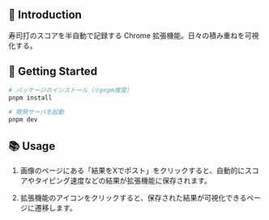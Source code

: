 ## &#x1f917; Introduction

寿司打のスコアを半自動で記録する Chrome 拡張機能。日々の積み重ねを可視化する。

## 	&#x1f680; Getting Started

```bash
# パッケージのインストール（※pnpm推奨）
pnpm install

# 開発サーバを起動
pnpm dev
```

## &#x1f4da; Usage

1. 画像のページにある「結果をXでポスト」をクリックすると、自動的にスコアやタイピング速度などの結果が拡張機能に保存されます。

2. 拡張機能のアイコンをクリックすると、保存された結果が可視化できるページに遷移します。

<!-- ![sushida_results](https://github.com/user-attachments/assets/53b94b58-9a50-4fe2-abce-4614f000bfb0) -->
